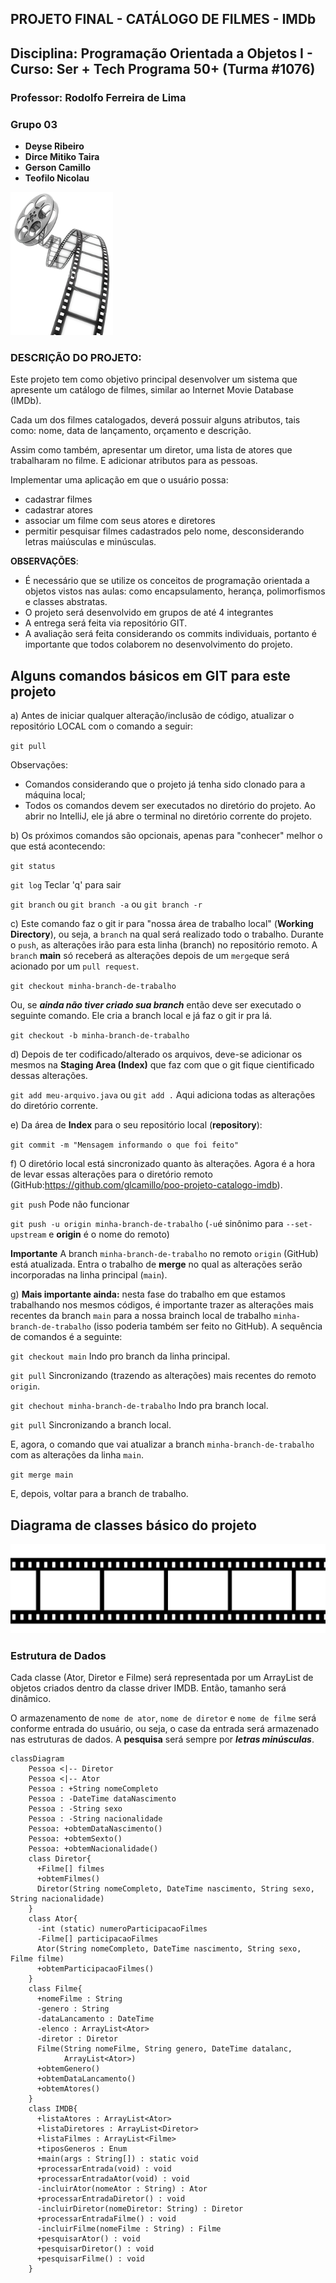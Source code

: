 ## PROJETO FINAL - CATÁLOGO DE FILMES - IMDb


## Disciplina: Programação Orientada a Objetos I - Curso: Ser + Tech Programa 50+ (Turma #1076)
### Professor: Rodolfo Ferreira de Lima
### Grupo 03 
- **Deyse Ribeiro** 
- **Dirce Mitiko Taira**
- **Gerson Camillo**
- **Teofilo Nicolau**

<img src="./imagens/rolodefilme.png" alt="Rolo de filme">

### DESCRIÇÃO DO PROJETO:
Este projeto tem como objetivo principal desenvolver um sistema que apresente um catálogo de filmes, similar ao Internet Movie Database (IMDb).


Cada um dos filmes catalogados, deverá possuir alguns atributos, tais como: nome, data de lançamento, orçamento e descrição.

Assim como também, apresentar um diretor, uma lista de atores que trabalharam no filme. 
E adicionar atributos para as pessoas. 

Implementar uma aplicação em que o usuário possa:

- cadastrar filmes
- cadastrar atores
- associar um filme com seus atores e diretores
- permitir pesquisar filmes cadastrados pelo nome, desconsiderando letras maiúsculas e minúsculas.

**OBSERVAÇÕES**:

 - É necessário que se utilize os conceitos de programação orientada a objetos vistos nas aulas: como encapsulamento, herança, polimorfismos e classes abstratas.
 - O projeto será desenvolvido em grupos de até 4 integrantes
 - A entrega será feita via repositório GIT. 
 - A avaliação será feita considerando os commits individuais, portanto é importante que todos colaborem no desenvolvimento do projeto.

## Alguns comandos básicos em GIT para este projeto
a) Antes de iniciar qualquer alteração/inclusão de código, atualizar o repositório LOCAL com o comando a seguir:

`git pull`

Observações:
- Comandos considerando que o projeto já tenha sido clonado para a máquina local;
- Todos os comandos devem ser executados no diretório do projeto. Ao abrir no IntelliJ, ele já abre o terminal no diretório corrente do projeto.

b) Os próximos comandos são opcionais, apenas para "conhecer" melhor o que está acontecendo:

`git status`

`git log` Teclar 'q' para sair

`git branch` ou `git branch -a` ou `git branch -r`

c) Este comando faz o git ir para "nossa área de trabalho local" (**Working Directory**), ou seja, a `branch` na qual será realizado todo o trabalho. Durante o `push`, as alterações irão para esta linha (branch) no repositório remoto. A `branch` **main** só receberá as alterações depois de um `merge`que será acionado por um `pull request`.

`git checkout minha-branch-de-trabalho`

Ou, se ***ainda não tiver criado sua branch*** então deve ser executado o seguinte comando. Ele cria a branch local e já faz o git ir pra lá. 

`git checkout -b minha-branch-de-trabalho`

d) Depois de ter codificado/alterado os arquivos, deve-se adicionar os mesmos na **Staging Area (Index)** que faz com que o git fique cientificado dessas alterações.

`git add meu-arquivo.java` ou `git add .` Aqui adiciona todas as alterações do diretório corrente.

e) Da área de **Index** para o seu repositório local (**repository**):

`git commit -m "Mensagem informando o que foi feito"`

f) O diretório local está sincronizado quanto às alterações. Agora é a hora de levar essas alterações para o diretório remoto (GitHub:https://github.com/glcamillo/poo-projeto-catalogo-imdb).

`git push` Pode não funcionar

`git push -u origin minha-branch-de-trabalho`  (`-u`é  sinônimo para `--set-upstream` e **origin** é o nome do remoto)

**Importante** A branch `minha-branch-de-trabalho` no remoto `origin` (GitHub) está atualizada. Entra o trabalho de **merge** no qual as alterações serão incorporadas na linha principal (`main`).

g) **Mais importante ainda:** nesta fase do trabalho em que estamos trabalhando nos mesmos códigos, é importante trazer as alterações mais recentes da branch `main` para a nossa brainch local de trabalho `minha-branch-de-trabalho` (isso poderia também ser feito no GitHub). A sequência de comandos é a seguinte:

`git checkout main` Indo pro branch da linha principal.

`git pull` Sincronizando (trazendo as alterações) mais recentes do remoto `origin`.

`git chechout minha-branch-de-trabalho` Indo pra branch local.

`git pull` Sincronizando a branch local.

E, agora, o comando que vai atualizar a branch `minha-branch-de-trabalho` com as alterações da linha `main`.

`git merge main`

E, depois, voltar para a branch de trabalho.

## Diagrama de classes básico do projeto
<img src="./imagens/fotofilme.png" alt="Película de filme">

### Estrutura de Dados
Cada classe (Ator, Diretor e Filme) será representada por um ArrayList de objetos criados dentro da classe driver IMDB. Então, tamanho será dinâmico.

O armazenamento de `nome de ator`, `nome de diretor` e `nome de filme` será conforme entrada do usuário, ou seja, o case da entrada será armazenado nas estruturas de dados. A **pesquisa** será sempre por ***letras minúsculas***.

```mermaid
classDiagram
    Pessoa <|-- Diretor
    Pessoa <|-- Ator
    Pessoa : +String nomeCompleto
    Pessoa : -DateTime dataNascimento
    Pessoa : -String sexo
    Pessoa : -String nacionalidade
    Pessoa: +obtemDataNascimento()
    Pessoa: +obtemSexto()
    Pessoa: +obtemNacionalidade()
    class Diretor{
      +Filme[] filmes
      +obtemFilmes()
      Diretor(String nomeCompleto, DateTime nascimento, String sexo, String nacionalidade)
    }
    class Ator{
      -int (static) numeroParticipacaoFilmes
      -Filme[] participacaoFilmes
      Ator(String nomeCompleto, DateTime nascimento, String sexo, Filme filme)
      +obtemParticipacaoFilmes()
    }
    class Filme{
      +nomeFilme : String
      -genero : String
      -dataLancamento : DateTime
      -elenco : ArrayList<Ator>
      -diretor : Diretor
      Filme(String nomeFilme, String genero, DateTime datalanc,
            ArrayList<Ator>)
      +obtemGenero()
      +obtemDataLancamento()
      +obtemAtores()
    }
    class IMDB{
      +listaAtores : ArrayList<Ator>
      +listaDiretores : ArrayList<Diretor>
      +listaFilmes : ArrayList<Filme>
      +tiposGeneros : Enum
      +main(args : String[]) : static void
      +processarEntrada(void) : void
      +processarEntradaAtor(void) : void
      -incluirAtor(nomeAtor : String) : Ator
      +processarEntradaDiretor() : void
      -incluirDiretor(nomeDiretor: String) : Diretor
      +processarEntradaFilme() : void
      -incluirFilme(nomeFilme : String) : Filme
      +pesquisarAtor() : void
      +pesquisarDiretor() : void
      +pesquisarFilme() : void      
    }
```
